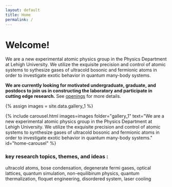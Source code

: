 ```yaml
---
layout: default
title: Home
permalink: /
---
```

# Welcome!
We are a new experimental atomic physics group in the Physics Department at Lehigh University. 
We utilize the exquisite precision and control of atomic systems to sythesize gases of ultracold bosonic and fermionic atoms in order to investigate exotic behavior in 
 quantum many-body systems.

**We are currently looking for motivated undergraduate, graduate, and postdocs to join us in constructing the laboratory
and participate in cutting edge research.** See [openings]({/openings}) for more details.

{% assign images = site.data.gallery_1 %}

{% include carousel.html
   images=images
   folder="gallery_1"
   text="We are a new experimental atomic physics group in the Physics Department at Lehigh University. 
         We utilize the exquisite precision and control of atomic systems to synthesize gases of ultracold bosonic and fermionic atoms 
         in order to investigate exotic behavior in quantum many-body systems."
   id="home-carousel"
%}

### key research topics, themes, and ideas :
ultracold atoms, bose condensation, degenerate fermi gases, optical lattices, quantum simulation,
non-equilibirum physics, quantum thermalization, floquet engineering, disordered system, laser cooling
